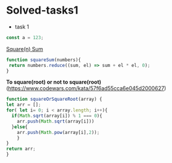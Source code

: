 # Solved-tasks1

* task 1
```javascript
const a = 123;
```

[Square(n) Sum](https://www.codewars.com/kata/515e271a311df0350d00000f)
 ```javascript
function squareSum(numbers){
  return numbers.reduce((sum, el) => sum + el * el, 0);
}
```

**To square(root) or not to square(root)** (https://www.codewars.com/kata/57f6ad55cca6e045d2000627)
```javascript
function squareOrSquareRoot(array) {
let arr = [];
for( let i= 0; i < array.length; i++){
  if(Math.sqrt(array[i]) % 1 === 0){
    arr.push(Math.sqrt(array[i]))
  }else{
    arr.push(Math.pow(array[i],2));
    }
}
return arr;
}
```


              